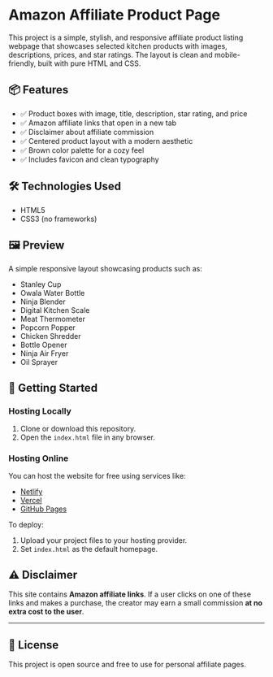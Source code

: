 # Amazon Affiliate Product Page

This project is a simple, stylish, and responsive affiliate product listing webpage that showcases selected kitchen products with images, descriptions, prices, and star ratings. The layout is clean and mobile-friendly, built with pure HTML and CSS.

## 📦 Features

- ✅ Product boxes with image, title, description, star rating, and price
- ✅ Amazon affiliate links that open in a new tab
- ✅ Disclaimer about affiliate commission
- ✅ Centered product layout with a modern aesthetic
- ✅ Brown color palette for a cozy feel
- ✅ Includes favicon and clean typography

## 🛠 Technologies Used

- HTML5
- CSS3 (no frameworks)

## 🖼 Preview

A simple responsive layout showcasing products such as:

- Stanley Cup
- Owala Water Bottle
- Ninja Blender
- Digital Kitchen Scale
- Meat Thermometer
- Popcorn Popper
- Chicken Shredder
- Bottle Opener
- Ninja Air Fryer
- Oil Sprayer

## 🚀 Getting Started

### Hosting Locally

1. Clone or download this repository.
2. Open the `index.html` file in any browser.

### Hosting Online

You can host the website for free using services like:

- [Netlify](https://www.netlify.com/)
- [Vercel](https://vercel.com/)
- [GitHub Pages](https://pages.github.com/)

To deploy:
1. Upload your project files to your hosting provider.
2. Set `index.html` as the default homepage.

## ⚠️ Disclaimer

This site contains **Amazon affiliate links**. If a user clicks on one of these links and makes a purchase, the creator may earn a small commission **at no extra cost to the user**.

---

## 📄 License

This project is open source and free to use for personal affiliate pages.
